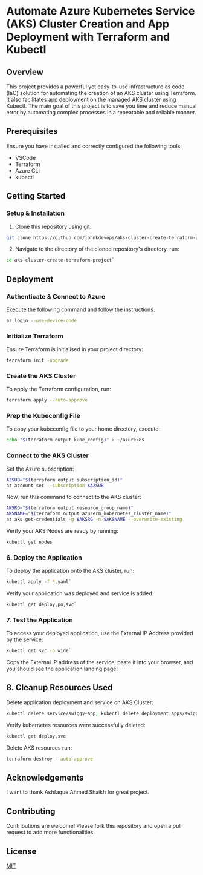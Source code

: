 # Automate Azure Kubernetes Service (AKS) Cluster Creation and App Deployment with Terraform and Kubectl

## Overview
This project provides a powerful yet easy-to-use infrastructure as code (IaC) solution for automating the creation of an AKS cluster using Terraform. It also facilitates app deployment on the managed AKS cluster using Kubectl. The main goal of this project is to save you time and reduce manual error by automating complex processes in a repeatable and reliable manner.

## Prerequisites
Ensure you have installed and correctly configured the following tools:

- VSCode
- Terraform
- Azure CLI
- kubectl

## Getting Started

### Setup & Installation
1. Clone this repository using git:
```bash 
git clone https://github.com/johnkdevops/aks-cluster-create-terraform-project.git
```

2. Navigate to the directory of the cloned repository's directory. run:
```bash
cd aks-cluster-create-terraform-project`
```

## Deployment

### Authenticate & Connect to Azure
Execute the following command and follow the instructions:
```bash
az login --use-device-code
```

### Initialize Terraform
Ensure Terraform is initialised in your project directory:
```bash
terraform init -upgrade
```

### Create the AKS Cluster
To apply the Terraform configuration, run:
```bash
terraform apply --auto-approve
```

### Prep the Kubeconfig File
To copy your kubeconfig file to your home directory, execute:
```bash
echo "$(terraform output kube_config)" > ~/azurek8s
```

### Connect to the AKS Cluster
Set the Azure subscription:
```bash
AZSUB="$(terraform output subscription_id)"
az account set --subscription $AZSUB
```
Now, run this command to connect to the AKS cluster:
```bash
AKSRG="$(terraform output resource_group_name)" 
AKSNAME="$(terraform output azurerm_kubernetes_cluster_name)" 
az aks get-credentials -g $AKSRG -n $AKSNAME --overwrite-existing
```
Verify your AKS Nodes are ready by running:
```bash
kubectl get nodes
```

### 6. Deploy the Application
To deploy the application onto the AKS cluster, run:
```bash
kubectl apply -f *.yaml`
```

Verify your application was deployed and service is added:
```bash
kubectl get deploy,po,svc` 
```

### 7. Test the Application
To access your deployed application, use the External IP Address provided by the service:
```bash
kubectl get svc -o wide`
```

Copy the External IP address of the service, paste it into your browser, and you should see the application landing page!

## 8. Cleanup Resources Used

Delete application deployment and service on AKS Cluster:
```bash
kubectl delete service/swiggy-app; kubectl delete deployment.apps/swiggy-app
```

Verify kubernetes resources were successfully deleted:
```bash
kubectl get deploy,svc
```

Delete AKS resources run:
```bash
terraform destroy --auto-approve
```

## Acknowledgements
I want to thank Ashfaque Ahmed Shaikh for great project.

## Contributing
Contributions are welcome! Please fork this repository and open a pull request to add more functionalities.

## License
[MIT](https://choosealicense.com/licenses/mit/)
